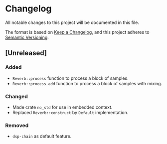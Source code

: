 # Changelog

All notable changes to this project will be documented in this file.

The format is based on [Keep a Changelog](https://keepachangelog.com/en/1.0.0/),
and this project adheres to [Semantic Versioning](https://semver.org/spec/v2.0.0.html).

## [Unreleased]

### Added

- `Reverb::process` function to process a block of samples.
- `Reverb::process_add` function to process a block of samples with mixing.

### Changed

- Made crate `no_std` for use in embedded context.
- Replaced `Reverb::construct` by `Default` implementation.

### Removed

- `dsp-chain` as default feature.
